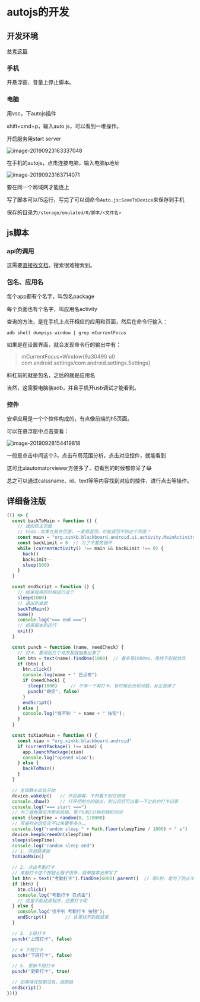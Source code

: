 # autojs的开发

## 开发环境

[参考这篇](https://blog.csdn.net/QiHsMing/article/details/86762007)

### 手机

开悬浮窗、音量上停止脚本。

### 电脑

用vsc，下autojs插件

shift+cmd+p，输入auto js，可以看到一堆操作。

开启服务用start server

![image-20190923163337048](https://tva1.sinaimg.cn/large/006y8mN6gy1g79jbql7qrj30c20223yj.jpg)

在手机的autojs，点击连接电脑，输入电脑ip地址

![image-20190923163714071](https://tva1.sinaimg.cn/large/006y8mN6gy1g79jffw6cxj30au00tt8l.jpg)

要在同一个局域网才能连上

写了脚本可以f5运行，写完了可以调命令`Auto.js:SaveToDevice`来保存到手机

保存的目录为`/storage/emulated/0/脚本/<文件名>`

## js脚本

### api的调用

这需要[直接找文档](https://hyb1996.github.io/AutoJs-Docs/#/widgetsBasedAutomation)，搜索很难搜索到。

### 包名、应用名

每个app都有个名字，叫包名package

每个页面也有个名字，叫应用名activity

查询的方法，是在手机上点开相应的应用和页面，然后在命令行输入：

```shell
adb shell dumpsys window | grep mCurrentFocus
```

如果是在设置界面，就会发现命令行的输出中有：

> mCurrentFocus=Window{9a30490 u0 com.android.settings/com.android.settings.Settings}

斜杠前的就是包名，之后的就是应用名

当然，这需要电脑装adb，并且手机开usb调试才能看到。

### 控件

安卓应用是一个个控件构成的，有点像前端的h5页面。

可以在悬浮窗中点击查看：

![image-20190928154419818](https://tva1.sinaimg.cn/large/006y8mN6gy1g7f9zz2jpvj30cz0e9whp.jpg)

一般是点击中间这个3，点击布局范围分析，点击对应控件，就能看到

这可比uiautomatorviewer方便多了，初看到的时候都惊呆了😂

总之可以通过calssname、id、text等等内容找到对应的控件，进行点击等操作。

## 详细备注版

```js
(() => {
  const backToMain = function () {
    // 返回到主页面
    // todo：如果在其他页面，一直摁返回，可能返回不到这个页面？
    const main = "org.xinkb.blackboard.android.ui.activity.MainActivity"
    const backLimit = 8  // 为了不要死循环
    while (currentActivity() !== main && backLimit !== 0) {
      back()
      backLimit--
      sleep(500)
    }
  }

  const endScript = function () {
    // 结束程序的时候运行这个
    sleep(1000)
    // 退出到桌面
    backToMain()
    home()
    console.log("=== end ===")
    // 结束脚本的运行
    exit()
  }

  const punch = function (name, needCheck) {
    // 打卡，要用到三个地方我就抽象出来了
    let btn = text(name).findOne(1000)  // 最多等1000ms，再找不到就放弃
    if (btn) {
      btn.click()
      console.log(name + " 已点击")
      if (needCheck) {
        sleep(1000)     // 不停一下再打卡，有时候会出现问题，反正我停了
        punch("确定", false)
      }
      endScript()
    } else {
      console.log("找不到 " + name + " 按钮");
    }
  }

  const toXiaoMain = function () {
    const xiao = "org.xinkb.blackboard.android"
    if (currentPackage() !== xiao) {
      app.launchPackage(xiao)
      console.log("opened xiao");
    } else {
      backToMain()
    }
  }

  // 主函数从此处开始
  device.wakeUp()   // 开启屏幕，不然看不到在做啥
  console.show()    // 打开控制台的输出，到公司后可以看一下之前的打卡记录
  console.log("=== start ===")
  // 为了避免被反作弊系统搞，等个0到2分钟的随机时间
  const sleepTime = random(0, 120000)
  // 写毫秒的话反应不过来要等多久。。
  console.log("random sleep " + Math.floor(sleepTime / 1000) + " s")
  device.keepScreenOn(sleepTime)
  sleep(sleepTime)
  console.log("random sleep end")
  // 1. 开启晓黑板
  toXiaoMain()

  // 2. 点击考勤打卡
  // 考勤打卡这个按钮幺蛾子很多，就单独拿出来写了
  let btn = text("考勤打卡").findOne(6000).parent()  // 等6秒，是为了防止冷启动需要等很久，超过6秒都打不开可以换手机了。。
  if (btn) {
    btn.click()
    console.log("考勤打卡 已点击")
    // 这里不能结束程序，还要打卡呢
  } else {
    console.log("找不到 考勤打卡 按钮");
    endScript()       // 这里找不到就结束
  }

  // 3. 上班打卡
  punch("上班打卡", false)

  // 4 下班打卡
  punch("下班打卡", false)

  // 5. 更新下班打卡
  punch("更新打卡", true)

  // 如果啥按钮都没有，就跑路
  endScript()
})()

```


